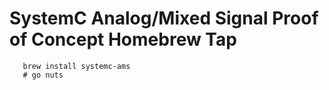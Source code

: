 # SystemC Analog/Mixed Signal Proof of Concept Homebrew Tap

```brew tap metacollin/systemcams
   brew install systemc-ams
   # go nuts
   ````
